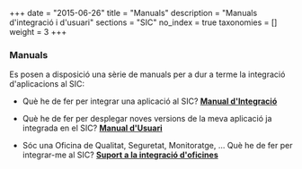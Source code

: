 +++
date        = "2015-06-26"
title       = "Manuals"
description = "Manuals d'integració i d'usuari"
sections    = "SIC"
no_index 	= true
taxonomies  = []
weight 		= 3
+++

### Manuals
Es posen a disposició una sèrie de manuals per a dur a terme la integració d'aplicacions al SIC:

* Què he de fer per integrar una aplicació al SIC?
  [**Manual d'Integració**](/related/sic/2.0/manual-integracio.pdf)

* Què he de fer per desplegar noves versions de la meva aplicació ja integrada en el SIC?
  [**Manual d'Usuari**](/related/sic/2.0/manual-usuari.pdf)

* Sóc una Oficina de Qualitat, Seguretat, Monitoratge, ... Què he de fer per integrar-me al SIC?
  [**Suport a la integració d'oficines**](/documentacio/oficines/)


